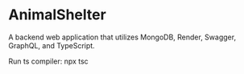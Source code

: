 # AnimalShelter

A backend web application that utilizes MongoDB, Render, Swagger, GraphQL, and TypeScript.

Run ts compiler: npx tsc
